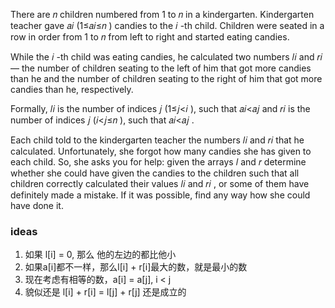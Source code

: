 There are 𝑛
children numbered from 1
to 𝑛
in a kindergarten. Kindergarten teacher gave 𝑎𝑖
(1≤𝑎𝑖≤𝑛
) candies to the 𝑖
-th child. Children were seated in a row in order from 1
to 𝑛
from left to right and started eating candies.

While the 𝑖
-th child was eating candies, he calculated two numbers 𝑙𝑖
and 𝑟𝑖
— the number of children seating to the left of him that got more candies than he and the number of children seating to
the right of him that got more candies than he, respectively.

Formally, 𝑙𝑖
is the number of indices 𝑗
(1≤𝑗<𝑖
), such that 𝑎𝑖<𝑎𝑗
and 𝑟𝑖
is the number of indices 𝑗
(𝑖<𝑗≤𝑛
), such that 𝑎𝑖<𝑎𝑗
.

Each child told to the kindergarten teacher the numbers 𝑙𝑖
and 𝑟𝑖
that he calculated. Unfortunately, she forgot how many candies she has given to each child. So, she asks you for help:
given the arrays 𝑙
and 𝑟
determine whether she could have given the candies to the children such that all children correctly calculated their
values 𝑙𝑖
and 𝑟𝑖
, or some of them have definitely made a mistake. If it was possible, find any way how she could have done it.

### ideas

1. 如果 l[i] = 0, 那么 他的左边的都比他小
2. 如果a[i]都不一样，那么l[i] + r[i]最大的数，就是最小的数
3. 现在考虑有相等的数，a[i] = a[j], i < j
4. 貌似还是 l[i] + r[i] = l[j] + r[j] 还是成立的